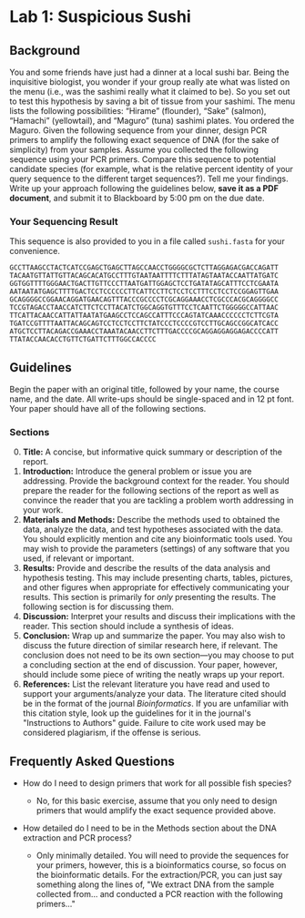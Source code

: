 # Lab 1: Suspicious Sushi

## Background
You and some friends have just had a dinner at a local sushi bar. Being the inquisitive biologist, you wonder if your group really ate what was listed on the menu (i.e., was the sashimi really what it claimed to be). So you set out to test this hypothesis by saving a bit of tissue from your sashimi. The menu lists the following possibilities: “Hirame” (flounder), “Sake” (salmon), “Hamachi” (yellowtail), and “Maguro” (tuna) sashimi plates. You ordered the Maguro. Given the following sequence from your dinner, design PCR primers to amplify the following exact sequence of DNA (for the sake of simplicity) from your samples. Assume you collected the following sequence using your PCR primers. Compare this sequence to potential candidate species (for example, what is the relative percent identity of your query sequence to the different target sequences?). Tell me your findings. Write up your approach following the guidelines below, **save it as a PDF document**, and submit it to Blackboard by 5:00 pm on the due date.

### Your Sequencing Result
This sequence is also provided to you in a file called `sushi.fasta` for your convenience.
```
GCCTTAAGCCTACTCATCCGAGCTGAGCTTAGCCAACCTGGGGCGCTCTTAGGAGACGACCAGATT
TACAATGTTATTGTTACAGCACATGCCTTTGTAATAATTTTCTTTATAGTAATACCAATTATGATC
GGTGGTTTTGGGAACTGACTTGTTCCCTTAATGATTGGAGCTCCTGATATAGCATTTCCTCGAATA
AATAATATGAGCTTTTGACTCCTCCCCCCTTCATTCCTTCTCCTCCTTTCCTCCTCCGGAGTTGAA
GCAGGGGCCGGAACAGGATGAACAGTTTACCCGCCCCTCGCAGGAAACCTCGCCCACGCAGGGGCC
TCCGTAGACCTAACCATCTTCTCCTTACATCTGGCAGGTGTTTCCTCAATTCTGGGGGCCATTAAC
TTCATTACAACCATTATTAATATGAAGCCTCCAGCCATTTCCCAGTATCAAACCCCCCTCTTCGTA
TGATCCGTTTTAATTACAGCAGTCCTCCTCCTTCTATCCCTCCCCGTCCTTGCAGCCGGCATCACC
ATGCTCCTTACAGACCGAAACCTAAATACAACCTTCTTTGACCCCGCAGGAGGAGGAGACCCCATT
TTATACCAACACCTGTTCTGATTCTTTGGCCACCCC
````

## Guidelines
Begin the paper with an original title, followed by your name, the course name, and the date. All write-ups should be single-spaced and in 12 pt font. Your paper should have all of the following sections.

### Sections
0. **Title:** A concise, but informative quick summary or description of the report.
1. **Introduction:** Introduce the general problem or issue you are addressing. Provide the background context for the reader. You should prepare the reader for the following sections of the report as well as convince the reader that you are tackling a problem worth addressing in your work.
2. **Materials and Methods:** Describe the methods used to obtained the data, analyze the data, and test hypotheses associated with the data. You should explicitly mention and cite any bioinformatic tools used. You may wish to provide the parameters (settings) of any software that you used, if relevant or important.
3. **Results:** Provide and describe the results of the data analysis and hypothesis testing. This may include presenting charts, tables, pictures, and other figures when appropriate for effectively communicating your results. This section is primarily for *only* presenting the results. The following section is for discussing them.
4. **Discussion:**  Interpret your results and discuss their implications with the reader. This section should include a synthesis of ideas.
5. **Conclusion:** Wrap up and summarize the paper. You may also wish to discuss the future direction of similar research here, if relevant. The conclusion does not need to be its own section—you may choose to put a concluding section at the end of discussion. Your paper, however, should include some piece of writing the neatly wraps up your report.
6. **References:** List the relevant literature you have read and used to support your arguments/analyze your data. The literature cited should be in the format of the journal *Bioinformatics*. If you are unfamiliar with this citation style, look up the guidelines for it in the journal's "Instructions to Authors" guide. Failure to cite work used may be considered plagiarism, if the offense is serious.

## Frequently Asked Questions

- How do I need to design primers that work for all possible fish species?
	- No, for this basic exercise, assume that you only need to design primers that would amplify the exact sequence provided above.

- How detailed do I need to be in the Methods section about the DNA extraction and PCR process?
	- Only minimally detailed. You will need to provide the sequences for your primers, however, this is a bioinformatics course, so focus on the bioinformatic details. For the extraction/PCR, you can just say something along the lines of, "We extract DNA from the sample collected from... and conducted a PCR reaction with the following primers..."